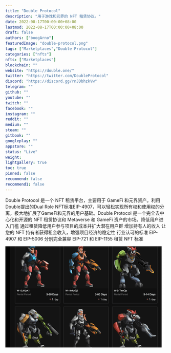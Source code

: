 ```yaml
---
title: "Double Protocol"
description: "用于游戏和元界的 NFT 租赁协议。"
date: 2022-08-17T00:00:00+08:00
lastmod: 2022-08-17T00:00:00+08:00
draft: false
authors: ["boogArno"]
featuredImage: "double-protocol.png"
tags: ["Marketplaces","Double Protocol"]
categories: ["nfts"]
nfts: ["Marketplaces"]
blockchain: ""
website: "https://double.one/"
twitter: "https://twitter.com/DoubleProtocol"
discord: "https://discord.gg/rnJDbhzkVw"
telegram: ""
github: ""
youtube: ""
twitch: ""
facebook: ""
instagram: ""
reddit: ""
medium: ""
steam: ""
gitbook: ""
googleplay: ""
appstore: ""
status: "Live"
weight: 
lightgallery: true
toc: true
pinned: false
recommend: false
recommend1: false
---
```

Double Protocol 是一个 NFT 租赁平台，主要用于 GameFi 和元界资产。利用Double提出的Dual Role NFT标准EIP-4907，可以轻松实现所有权和使用权的分离，极大地扩展了GameFi和元界的用户基础。Double Protocol 是一个完全去中心化和开源的 NFT 租赁协议和 Metaverse 和 GameFi 资产的市场。降低用户进入门槛
通过租赁降低用户参与项目的成本并扩大潜在用户群
增加持有人的收入
让您的 NFT 持有者获得租金收入，增强项目经济的稳定性
行业认可的标准
EIP-4907 和 EIP-5006 分别完全兼容 EIP-721 和 EIP-1155 租赁 NFT 标准

![doubleprotocol-dapp-marketplaces-bsc-image1-500x315_e6fb1dc0956012104bfe82708c404e7f](doubleprotocol-dapp-marketplaces-bsc-image1-500x315_e6fb1dc0956012104bfe82708c404e7f.png)


